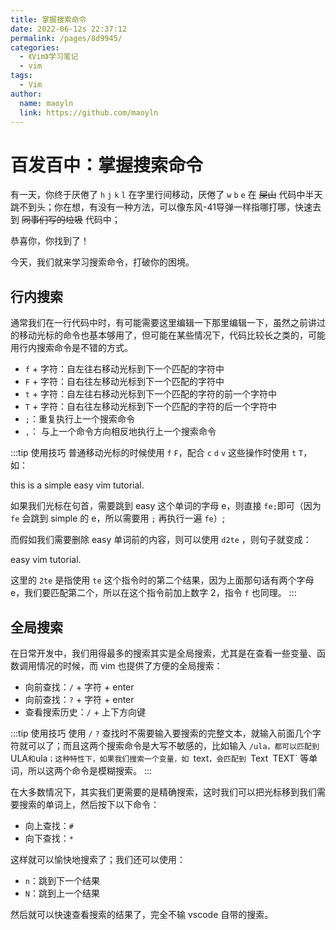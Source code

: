 ```yaml
---
title: 掌握搜索命令
date: 2022-06-12s 22:37:12
permalink: /pages/8d9945/
categories:
  - 《Vim》学习笔记
  - vim
tags:
  - Vim
author:
  name: maoyln
  link: https://github.com/maoyln
---
```

# 百发百中：掌握搜索命令

  有一天，你终于厌倦了 `h` `j` `k` `l` 在字里行间移动，厌倦了 `w` `b` `e` 在 ~~屎山~~ 代码中半天跳不到头；你在想，有没有一种方法，可以像东风-41导弹一样指哪打哪，快速去到 ~~同事们写的垃圾~~ 代码中；
  
  恭喜你，你找到了！

  今天，我们就来学习搜索命令，打破你的困境。

## 行内搜索

  通常我们在一行代码中时，有可能需要这里编辑一下那里编辑一下，虽然之前讲过的移动光标的命令也基本够用了，但可能在某些情况下，代码比较长之类的，可能用行内搜索命令是不错的方式。

  - `f` + 字符：自左往右移动光标到下一个匹配的字符中
  - `F` + 字符：自右往左移动光标到下一个匹配的字符中
  - `t` + 字符：自左往右移动光标到下一个匹配的字符的前一个字符中
  - `T` + 字符：自右往左移动光标到下一个匹配的字符的后一个字符中
  - `;`：重复执行上一个搜索命令
  - `,`： 与上一个命令方向相反地执行上一个搜索命令
  
  :::tip 使用技巧
  普通移动光标的时候使用 `f` `F`，配合 `c` `d` `v` 这些操作时使用 `t` `T`，如：
  
  this is a simple easy vim tutorial.

  如果我们光标在句首，需要跳到 easy 这个单词的字母 e，则直接 `fe;`即可（因为 `fe` 会跳到 simple 的 e，所以需要用 `;` 再执行一遍 `fe`）;

  而假如我们需要删除 easy 单词前的内容，则可以使用 `d2te` ，则句子就变成：

  easy vim tutorial.

  这里的 `2te` 是指使用 `te` 这个指令时的第二个结果，因为上面那句话有两个字母 e，我们要匹配第二个，所以在这个指令前加上数字 2，指令 `f` 也同理。
  :::

## 全局搜索

  在日常开发中，我们用得最多的搜索其实是全局搜索，尤其是在查看一些变量、函数调用情况的时候，而 vim 也提供了方便的全局搜索：

  - 向前查找：`/` + 字符 + enter
  - 向前查找：`?` + 字符 + enter
  - 查看搜索历史：`/` + 上下方向键

  :::tip 使用技巧
  使用 `/` `?` 查找时不需要输入要搜索的完整文本，就输入前面几个字符就可以了；而且这两个搜索命令是大写不敏感的，比如输入 `/ula，都可以匹配到 `ULA` 和 `ula`；这种特性下，如果我们搜索一个变量，如 `text`，会匹配到 `Text` `TEXT` 等单词，所以这两个命令是模糊搜索。
  :::

  在大多数情况下，其实我们更需要的是精确搜索，这时我们可以把光标移到我们需要搜索的单词上，然后按下以下命令：

  - 向上查找：`#`
  - 向下查找：`*`

  这样就可以愉快地搜索了；我们还可以使用：

  - `n`：跳到下一个结果
  - `N`：跳到上一个结果

  然后就可以快速查看搜索的结果了，完全不输 vscode 自带的搜索。
